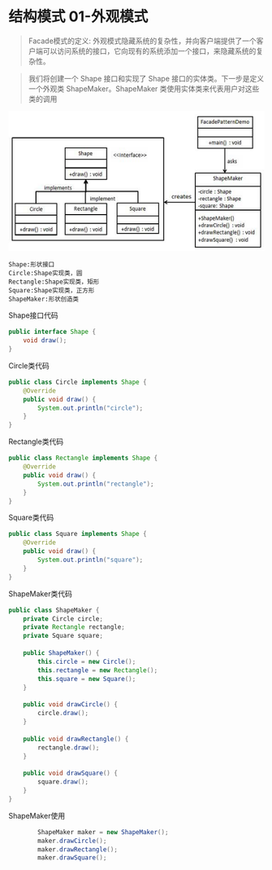 # 结构模式 01-外观模式

> Facade模式的定义: 外观模式隐藏系统的复杂性，并向客户端提供了一个客户端可以访问系统的接口，它向现有的系统添加一个接口，来隐藏系统的复杂性。

>我们将创建一个 Shape 接口和实现了 Shape 接口的实体类。下一步是定义一个外观类 ShapeMaker。ShapeMaker 类使用实体类来代表用户对这些类的调用


![](../../resources/facade.jpg)
```
Shape:形状接口
Circle:Shape实现类，圆
Rectangle:Shape实现类，矩形
Square:Shape实现类，正方形
ShapeMaker:形状创造类
```
Shape接口代码
```java
public interface Shape {
    void draw();
}
```
Circle类代码
```java
public class Circle implements Shape {
    @Override
    public void draw() {
        System.out.println("circle");
    }
}
```
Rectangle类代码
```java
public class Rectangle implements Shape {
    @Override
    public void draw() {
        System.out.println("rectangle");
    }
}
```
Square类代码
```java
public class Square implements Shape {
    @Override
    public void draw() {
        System.out.println("square");
    }
}
```
ShapeMaker类代码
```java
public class ShapeMaker {
    private Circle circle;
    private Rectangle rectangle;
    private Square square;

    public ShapeMaker() {
        this.circle = new Circle();
        this.rectangle = new Rectangle();
        this.square = new Square();
    }

    public void drawCircle() {
        circle.draw();
    }

    public void drawRectangle() {
        rectangle.draw();
    }

    public void drawSquare() {
        square.draw();
    }
}
```
ShapeMaker使用
```java
        ShapeMaker maker = new ShapeMaker();
        maker.drawCircle();
        maker.drawRectangle();
        maker.drawSquare();
```

